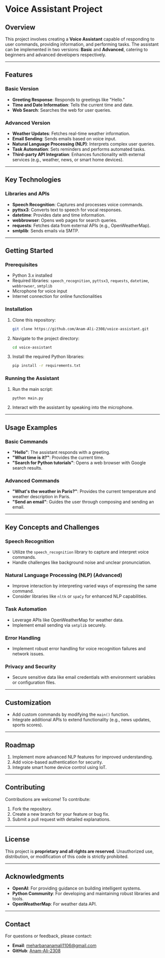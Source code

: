 # Voice Assistant Project

## Overview
This project involves creating a **Voice Assistant** capable of responding to user commands, providing information, and performing tasks. The assistant can be implemented in two versions: **Basic** and **Advanced**, catering to beginners and advanced developers respectively.

---

## Features

### Basic Version
- **Greeting Response**: Responds to greetings like "Hello."
- **Time and Date Information**: Tells the current time and date.
- **Web Search**: Searches the web for user queries.

### Advanced Version
- **Weather Updates**: Fetches real-time weather information.
- **Email Sending**: Sends emails based on voice input.
- **Natural Language Processing (NLP)**: Interprets complex user queries.
- **Task Automation**: Sets reminders and performs automated tasks.
- **Third-party API Integration**: Enhances functionality with external services (e.g., weather, news, or smart home devices).

---

## Key Technologies

### Libraries and APIs
- **Speech Recognition**: Captures and processes voice commands.
- **pyttsx3**: Converts text to speech for vocal responses.
- **datetime**: Provides date and time information.
- **webbrowser**: Opens web pages for search queries.
- **requests**: Fetches data from external APIs (e.g., OpenWeatherMap).
- **smtplib**: Sends emails via SMTP.

---

## Getting Started

### Prerequisites
- Python 3.x installed
- Required libraries: `speech_recognition`, `pyttsx3`, `requests`, `datetime`, `webbrowser`, `smtplib`
- Microphone for voice input
- Internet connection for online functionalities

### Installation
1. Clone this repository:
   ```bash
   git clone https://github.com/Anam-Ali-2308/voice-assistant.git
   ```
2. Navigate to the project directory:
   ```bash
   cd voice-assistant
   ```
3. Install the required Python libraries:
   ```bash
   pip install -r requirements.txt
   ```

### Running the Assistant
1. Run the main script:
   ```bash
   python main.py
   ```
2. Interact with the assistant by speaking into the microphone.

---

## Usage Examples

### Basic Commands
- **"Hello"**: The assistant responds with a greeting.
- **"What time is it?"**: Provides the current time.
- **"Search for Python tutorials"**: Opens a web browser with Google search results.

### Advanced Commands
- **"What's the weather in Paris?"**: Provides the current temperature and weather description in Paris.
- **"Send an email"**: Guides the user through composing and sending an email.

---

## Key Concepts and Challenges

### Speech Recognition
- Utilize the `speech_recognition` library to capture and interpret voice commands.
- Handle challenges like background noise and unclear pronunciation.

### Natural Language Processing (NLP) (Advanced)
- Improve interaction by interpreting varied ways of expressing the same command.
- Consider libraries like `nltk` or `spaCy` for enhanced NLP capabilities.

### Task Automation
- Leverage APIs like OpenWeatherMap for weather data.
- Implement email sending via `smtplib` securely.

### Error Handling
- Implement robust error handling for voice recognition failures and network issues.

### Privacy and Security
- Secure sensitive data like email credentials with environment variables or configuration files.

---

## Customization
- Add custom commands by modifying the `main()` function.
- Integrate additional APIs to extend functionality (e.g., news updates, sports scores).

---

## Roadmap
1. Implement more advanced NLP features for improved understanding.
2. Add voice-based authentication for security.
3. Integrate smart home device control using IoT.

---

## Contributing
Contributions are welcome! To contribute:
1. Fork the repository.
2. Create a new branch for your feature or bug fix.
3. Submit a pull request with detailed explanations.

---

## License
This project is **proprietary and all rights are reserved**. Unauthorized use, distribution, or modification of this code is strictly prohibited.

---

## Acknowledgments
- **OpenAI**: For providing guidance on building intelligent systems.
- **Python Community**: For developing and maintaining robust libraries and tools.
- **OpenWeatherMap**: For weather data API.

---

## Contact
For questions or feedback, please contact:
- **Email**: meharbananamali1106@gmail.com
- **GitHub**: [Anam-Ali-2308](https://github.com/Anam-Ali-2308)

